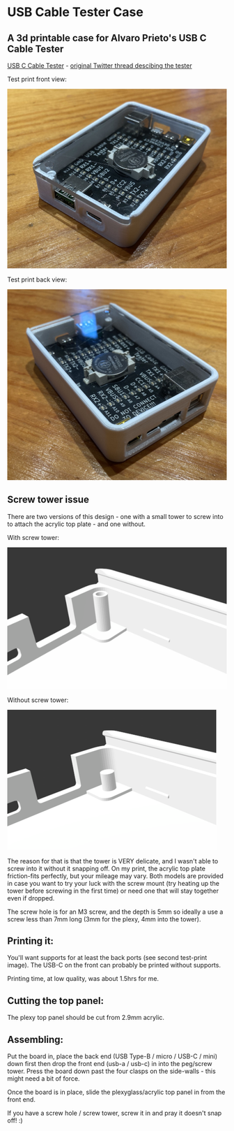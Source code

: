 # USB Cable Tester Case

## A 3d printable case for Alvaro Prieto's USB C Cable Tester

[USB C Cable Tester](https://github.com/alvarop/usb_c_cable_tester) - [original Twitter thread descibing the tester](https://twitter.com/alvaroprieto/status/1594036248481771520)

Test print front view:

![front view of the case](images/left.jpg)

Test print back view:

![back view of the case](images/right.jpg)

## Screw tower issue

There are two versions of this design - one with a small tower to screw into to attach the acrylic top plate - and one without.

With screw tower:

![model with screw tower](images/tower.png)

Without screw tower:

![](images/no-tower.png)

The reason for that is that the tower is VERY delicate, and I wasn't able to screw into it without it snapping off. On my print, the acrylic top plate friction-fits perfectly, but your mileage may vary. Both models are provided in case you want to try your luck with the screw mount (try heating up the tower before screwing in the first time) or need one that will stay together even if dropped.

The screw hole is for an M3 screw, and the depth is 5mm so ideally a use a screw less than 7mm long (3mm for the plexy, 4mm into the tower).

## Printing it:

You'll want supports for at least the back ports (see second test-print image). The USB-C on the front can probably be printed without supports.

Printing time, at low quality, was about 1.5hrs for me.

## Cutting the top panel:

The plexy top panel should be cut from 2.9mm acrylic.

## Assembling:

Put the board in, place the back end (USB Type-B / micro / USB-C / mini) down first then drop the front end (usb-a / usb-c) in into the peg/screw tower. Press the board down past the four clasps on the side-walls - this might need a bit of force.

Once the board is in place, slide the plexyglass/acrylic top panel in from the front end.

If you have a screw hole / screw tower, screw it in and pray it doesn't snap off! :)
